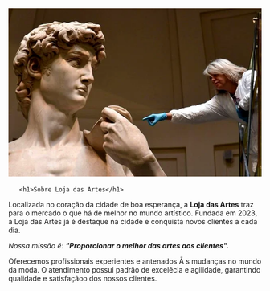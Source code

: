 <!DOCTYPE html
<html lang="pt-br>
<head>
      <meta charset="UTF-8">
      <title>Loja Das Artes</title>
      <link rel="stylisheet" href="style.css"> 
 </head>

 <body>
  
 <img src="davidtamanho-cke.webp">
       
       <h1>Sobre Loja das Artes</h1>

   <p>Localizada no coração da cidade de boa esperança, a <strong>Loja das Artes</strong> traz para o mercado o que há de melhor no mundo artístico. Fundada em 2023, a Loja das Artes já é destaque na cidade e conquista novos clientes a cada dia.</p>

   <p  id="missao"><em>Nossa missão é: <strong>"Proporcionar o melhor das artes aos clientes".</strong></em></p>

<p>Oferecemos profissionais experientes e antenados Ã s mudanças no mundo da moda. O atendimento possui padrão de excelẽcia e agilidade, garantindo qualidade e satisfaçãoo dos nossos clientes.</p>
 </body>
  
</html>
